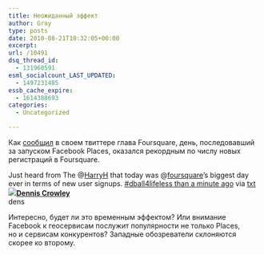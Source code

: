 ```yaml
---
title: Неожиданный эффект
author: Gray
type: posts
date: 2010-08-21T10:32:05+00:00
excerpt:
url: /10491
dsq_thread_id:
  - 131960591
esml_socialcount_LAST_UPDATED:
  - 1497231485
essb_cache_expire:
  - 1614388693
categories:
  - Uncategorized

---
```








Как <a href="http://twitter.com/dens/status/21633995543" target="_blank">сообщил</a> в&nbsp;своем твиттере глава Foursquare, день, последовавший за&nbsp;запуском Facebook Places, оказался рекордным по&nbsp;числу новых регистраций в&nbsp;Foursquare.

<!-- http://twitter.com/dens/status/21633995543 -->

<div class='bbpBox21633995543'>
  <p class='bbpTweet'>
    Just heard from The @<a class="tweet-url username" href="http://twitter.com/HarryH" rel="nofollow">HarryH</a> that today was @<a class="tweet-url username" href="http://twitter.com/foursquare" rel="nofollow">foursquare</a>&rsquo;s biggest day ever in&nbsp;terms of&nbsp;new user signups. <a href="http://twitter.com/search?q=%23dball4life" title="#dball4life" class="tweet-url hashtag" rel="nofollow">#dball4life</a><span class='timestamp'><a title='Fri Aug 20 03:47:02 +0000 2010' href='http://twitter.com/dens/status/21633995543'>less than a&nbsp;minute ago</a> via <a href="/devices" rel="nofollow">txt</a></span><span class='metadata'><span class='author'><a href='http://twitter.com/dens'><img src='https://i2.wp.com/a3.twimg.com/profile_images/118669263/hermey_normal.jpg?w=740' data-recalc-dims="1" /></a><strong><a href='http://twitter.com/dens'>Dennis Crowley</a></strong><br />dens</span></span>
  </p>


<!-- end of tweet -->

Интересно, будет&nbsp;ли это временным эффектом? Или внимание Facebook к&nbsp;геосервисам послужит популярности не&nbsp;только Places, но&nbsp;и&nbsp;сервисам конкурентов? Западные обозреватели склоняются скорее ко&nbsp;второму.